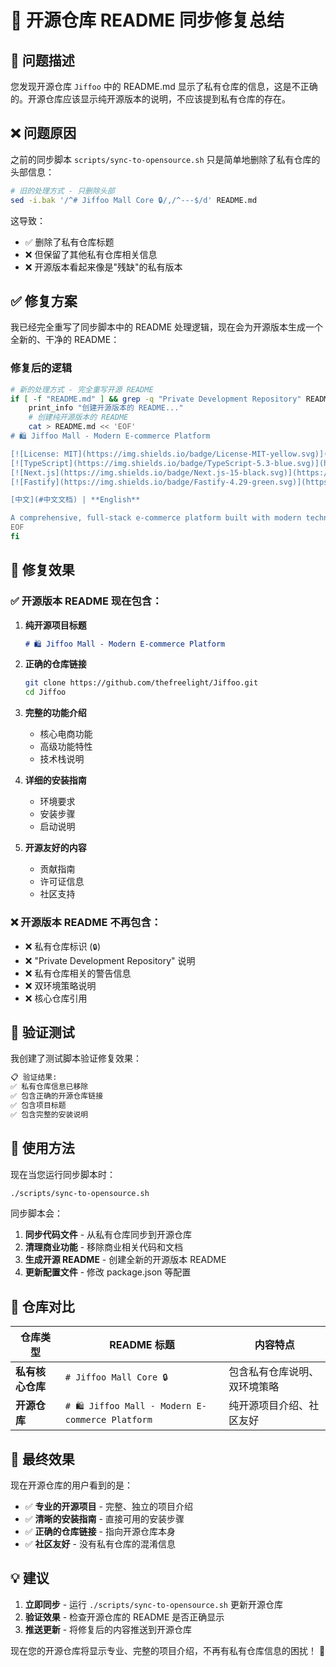 # 🔧 开源仓库 README 同步修复总结

## 🎯 问题描述

您发现开源仓库 `Jiffoo` 中的 README.md 显示了私有仓库的信息，这是不正确的。开源仓库应该显示纯开源版本的说明，不应该提到私有仓库的存在。

## ❌ 问题原因

之前的同步脚本 `scripts/sync-to-opensource.sh` 只是简单地删除了私有仓库的头部信息：

```bash
# 旧的处理方式 - 只删除头部
sed -i.bak '/^# Jiffoo Mall Core 🔒/,/^---$/d' README.md
```

这导致：
- ✅ 删除了私有仓库标题
- ❌ 但保留了其他私有仓库相关信息
- ❌ 开源版本看起来像是"残缺"的私有版本

## ✅ 修复方案

我已经完全重写了同步脚本中的 README 处理逻辑，现在会为开源版本生成一个全新的、干净的 README：

### 修复后的逻辑

```bash
# 新的处理方式 - 完全重写开源 README
if [ -f "README.md" ] && grep -q "Private Development Repository" README.md; then
    print_info "创建开源版本的 README..."
    # 创建纯开源版本的 README
    cat > README.md << 'EOF'
# 🛍️ Jiffoo Mall - Modern E-commerce Platform

[![License: MIT](https://img.shields.io/badge/License-MIT-yellow.svg)](https://opensource.org/licenses/MIT)
[![TypeScript](https://img.shields.io/badge/TypeScript-5.3-blue.svg)](https://www.typescriptlang.org/)
[![Next.js](https://img.shields.io/badge/Next.js-15-black.svg)](https://nextjs.org/)
[![Fastify](https://img.shields.io/badge/Fastify-4.29-green.svg)](https://www.fastify.io/)

[中文](#中文文档) | **English**

A comprehensive, full-stack e-commerce platform built with modern technologies...
EOF
fi
```

## 🎉 修复效果

### ✅ 开源版本 README 现在包含：

1. **纯开源项目标题**
   ```markdown
   # 🛍️ Jiffoo Mall - Modern E-commerce Platform
   ```

2. **正确的仓库链接**
   ```bash
   git clone https://github.com/thefreelight/Jiffoo.git
   cd Jiffoo
   ```

3. **完整的功能介绍**
   - 核心电商功能
   - 高级功能特性
   - 技术栈说明

4. **详细的安装指南**
   - 环境要求
   - 安装步骤
   - 启动说明

5. **开源友好的内容**
   - 贡献指南
   - 许可证信息
   - 社区支持

### ❌ 开源版本 README 不再包含：

- ❌ 私有仓库标识 (`🔒`)
- ❌ "Private Development Repository" 说明
- ❌ 私有仓库相关的警告信息
- ❌ 双环境策略说明
- ❌ 核心仓库引用

## 🧪 验证测试

我创建了测试脚本验证修复效果：

```bash
📋 验证结果:
✅ 私有仓库信息已移除
✅ 包含正确的开源仓库链接  
✅ 包含项目标题
✅ 包含完整的安装说明
```

## 🔄 使用方法

现在当您运行同步脚本时：

```bash
./scripts/sync-to-opensource.sh
```

同步脚本会：

1. **同步代码文件** - 从私有仓库同步到开源仓库
2. **清理商业功能** - 移除商业相关代码和文档
3. **生成开源 README** - 创建全新的开源版本 README
4. **更新配置文件** - 修改 package.json 等配置

## 📁 仓库对比

| 仓库类型 | README 标题 | 内容特点 |
|---------|------------|----------|
| **私有核心仓库** | `# Jiffoo Mall Core 🔒` | 包含私有仓库说明、双环境策略 |
| **开源仓库** | `# 🛍️ Jiffoo Mall - Modern E-commerce Platform` | 纯开源项目介绍、社区友好 |

## 🎯 最终效果

现在开源仓库的用户看到的是：

- ✅ **专业的开源项目** - 完整、独立的项目介绍
- ✅ **清晰的安装指南** - 直接可用的安装步骤
- ✅ **正确的仓库链接** - 指向开源仓库本身
- ✅ **社区友好** - 没有私有仓库的混淆信息

## 💡 建议

1. **立即同步** - 运行 `./scripts/sync-to-opensource.sh` 更新开源仓库
2. **验证效果** - 检查开源仓库的 README 是否正确显示
3. **推送更新** - 将修复后的内容推送到开源仓库

现在您的开源仓库将显示专业、完整的项目介绍，不再有私有仓库信息的困扰！ 🎉
